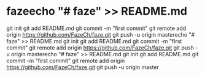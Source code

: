 # fazeecho "# faze" >> README.md
git init
git add README.md
git commit -m "first commit"
git remote add origin https://github.com/FazeCh/faze.git
git push -u origin masterecho "# faze" >> README.md
git init
git add README.md
git commit -m "first commit"
git remote add origin https://github.com/FazeCh/faze.git
git push -u origin masterecho "# faze" >> README.md
git init
git add README.md
git commit -m "first commit"
git remote add origin https://github.com/FazeCh/faze.git
git push -u origin master
